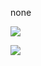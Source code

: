 none

<img src="https://img.shields.io/badge/Java-007396?Java-orange"></a>

<img src="https://img.shields.io/badge/Python-3766AB?style=flat-square&logo=Python&logoColor=white"/></a>

